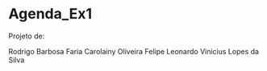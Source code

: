 # Agenda_Ex1

Projeto de:

Rodrigo Barbosa Faria
Carolainy Oliveira Felipe
Leonardo Vinicius Lopes da Silva
